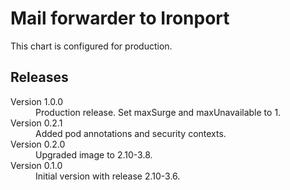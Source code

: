 # Mail forwarder to Ironport

This chart is configured for production.

## Releases

<dl>
  <dt>Version 1.0.0</dt>
  <dd>Production release. Set maxSurge and maxUnavailable to 1.</dd>

  <dt>Version 0.2.1</dt>
  <dd>Added pod annotations and security contexts.</dd>

  <dt>Version 0.2.0</dt>
  <dd>Upgraded image to 2.10-3.8.</dd>

  <dt>Version 0.1.0</dt>
  <dd>Initial version with release 2.10-3.6.</dd>

</dl>


